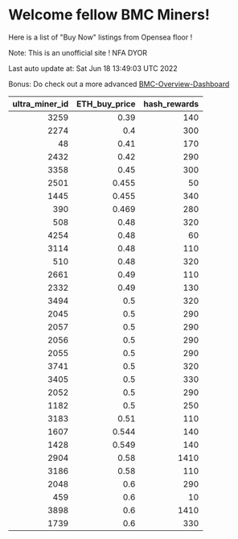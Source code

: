 # Welcome fellow BMC Miners!
Here is a list of "Buy Now" listings from Opensea floor !

Note: This is an unofficial site ! NFA DYOR

Last auto update at: Sat Jun 18 13:49:03 UTC 2022

Bonus: Do check out a more advanced [BMC-Overview-Dashboard](https://dune.com/defifunk/BMC-Overview-Dashboard)


|   ultra_miner_id |   ETH_buy_price |   hash_rewards |
|-----------------:|----------------:|---------------:|
|             3259 |           0.39  |            140 |
|             2274 |           0.4   |            300 |
|               48 |           0.41  |            170 |
|             2432 |           0.42  |            290 |
|             3358 |           0.45  |            300 |
|             2501 |           0.455 |             50 |
|             1445 |           0.455 |            340 |
|              390 |           0.469 |            280 |
|              508 |           0.48  |            320 |
|             4254 |           0.48  |             60 |
|             3114 |           0.48  |            110 |
|              510 |           0.48  |            320 |
|             2661 |           0.49  |            110 |
|             2332 |           0.49  |            130 |
|             3494 |           0.5   |            320 |
|             2045 |           0.5   |            290 |
|             2057 |           0.5   |            290 |
|             2056 |           0.5   |            290 |
|             2055 |           0.5   |            290 |
|             3741 |           0.5   |            320 |
|             3405 |           0.5   |            330 |
|             2052 |           0.5   |            290 |
|             1182 |           0.5   |            250 |
|             3183 |           0.51  |            110 |
|             1607 |           0.544 |            140 |
|             1428 |           0.549 |            140 |
|             2904 |           0.58  |           1410 |
|             3186 |           0.58  |            110 |
|             2048 |           0.6   |            290 |
|              459 |           0.6   |             10 |
|             3898 |           0.6   |           1410 |
|             1739 |           0.6   |            330 |
